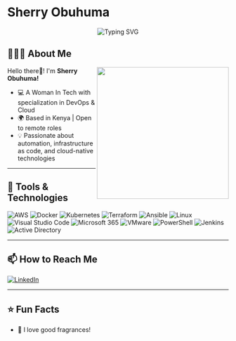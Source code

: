 # Sherry Obuhuma

<div align="center">
  <img src="https://readme-typing-svg.herokuapp.com?font=Fira+Code&size=32&duration=3000&pause=2000&color=00D9FF&center=true&vCenter=true&width=940&lines=Cloud+Automation+%26+DevOps+Engineer;System+Administrator" alt="Typing SVG" />
</div>

## 👩🏽‍💻 About Me

<img align="right" src="https://media.giphy.com/media/L1R1tvI9svkIWwpVYr/giphy.gif" width="300"/>

Hello there👋! I'm **Sherry Obuhuma!**

- 💻 A Woman In Tech with specialization in DevOps & Cloud
- 🌍 Based in Kenya | Open to remote roles
- 💡 Passionate about automation, infrastructure as code, and   cloud-native technologies 

---

## 🚀 Tools & Technologies

![AWS](https://img.shields.io/badge/AWS-232F3E?style=for-the-badge&logo=amazon-aws)
![Docker](https://img.shields.io/badge/Docker-2496ED?style=for-the-badge&logo=docker)
![Kubernetes](https://img.shields.io/badge/Kubernetes-326ce5?style=for-the-badge&logo=kubernetes)
![Terraform](https://img.shields.io/badge/Terraform-7B42BC?style=for-the-badge&logo=terraform)
![Ansible](https://img.shields.io/badge/Ansible-EE0000?style=for-the-badge&logo=ansible&logoColor=white)
![Linux](https://img.shields.io/badge/Linux-FCC624?style=for-the-badge&logo=linux&logoColor=black)
![Visual Studio Code](https://img.shields.io/badge/VS%20Code-007ACC?style=for-the-badge&logo=visual-studio-code&logoColor=white)
![Microsoft 365](https://img.shields.io/badge/Microsoft365-D83B01?style=for-the-badge&logo=microsoft&logoColor=white)
![VMware](https://img.shields.io/badge/VMware-607078?style=for-the-badge&logo=vmware&logoColor=white)
![PowerShell](https://img.shields.io/badge/PowerShell-012456?style=for-the-badge&logo=powershell&logoColor=white)
![Jenkins](https://img.shields.io/badge/Jenkins-D24939?style=for-the-badge&logo=jenkins&logoColor=white)
![Active Directory](https://img.shields.io/badge/Active%20Directory-0078D4?style=for-the-badge&logo=microsoft&logoColor=white)

---

## 📫 How to Reach Me
[![LinkedIn](https://img.shields.io/badge/LinkedIn-Connect-blue?logo=linkedin)](https://www.linkedin.com/in/sherryobuhuma/)

---

## ⭐️ Fun Facts
- 💐 I love good fragrances!
